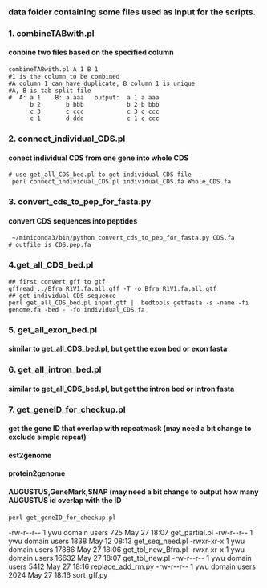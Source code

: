 ### data folder containing some files used as input for the scripts.

### 1. combineTABwith.pl 
#### conbine two files based on the specified column
```
combineTABwith.pl A 1 B 1
#1 is the column to be combined
#A column 1 can have duplicate, B column 1 is unique
#A, B is tab split file
#  A: a 1    B: a aaa   output:  a 1 a aaa
      b 2       b bbb            b 2 b bbb
      c 3       c ccc            c 3 c ccc
      c 1       d ddd            c 1 c ccc
```

### 2. connect_individual_CDS.pl
#### conect individual CDS from one gene into whole CDS
```
# use get_all_CDS_bed.pl to get individual CDS file
 perl connect_individual_CDS.pl individual_CDS.fa Whole_CDS.fa
```

### 3. convert_cds_to_pep_for_fasta.py
#### convert CDS sequences into peptides
```
 ~/miniconda3/bin/python convert_cds_to_pep_for_fasta.py CDS.fa
# outfile is CDS.pep.fa
```

### 4.get_all_CDS_bed.pl
```
## first convert gff to gtf
gffread ../Bfra_R1V1.fa.all.gff -T -o Bfra_R1V1.fa.all.gtf
## get individual CDS sequence
perl get_all_CDS_bed.pl input.gtf |  bedtools getfasta -s -name -fi genome.fa -bed - -fo individual_CDS.fa
```
 
### 5. get_all_exon_bed.pl
#### similar to get_all_CDS_bed.pl, but get the exon bed or exon fasta
 
### 6. get_all_intron_bed.pl
#### similar to get_all_CDS_bed.pl, but get the intron bed or intron fasta
 
### 7. get_geneID_for_checkup.pl
#### get the gene ID that overlap with repeatmask (may need a bit change to exclude simple repeat)
####                                   est2genome
####                                   protein2genome
####                                   AUGUSTUS,GeneMark,SNAP (may need a bit change to output how many AUGUSTUS id overlap with the ID
                                       
 ```
 perl get_geneID_for_checkup.pl
 ```
-rw-r--r-- 1 ywu domain users   725 May 27 18:07 get_partial.pl
-rw-r--r-- 1 ywu domain users  1838 May 12 08:13 get_seq_need.pl
-rwxr-xr-x 1 ywu domain users 17886 May 27 18:06 get_tbl_new_Bfra.pl
-rwxr-xr-x 1 ywu domain users 16632 May 27 18:07 get_tbl_new.pl
-rw-r--r-- 1 ywu domain users  5412 May 27 18:16 replace_add_rm.py
-rw-r--r-- 1 ywu domain users  2024 May 27 18:16 sort_gff.py
